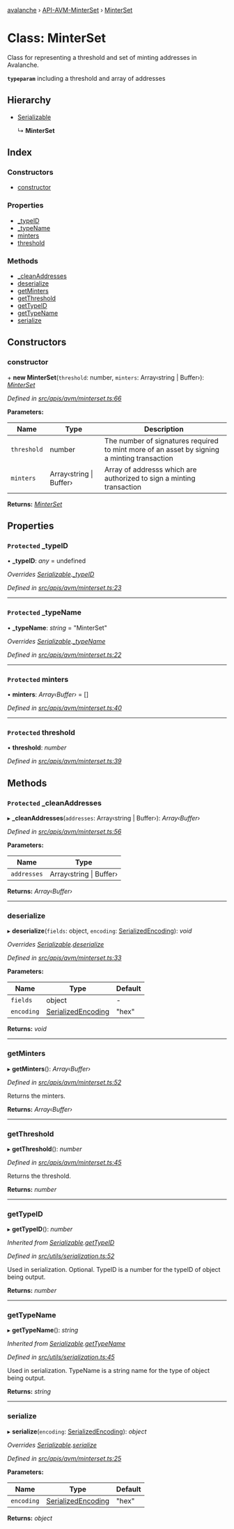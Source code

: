 [avalanche](../README.md) › [API-AVM-MinterSet](../modules/api_avm_minterset.md) › [MinterSet](api_avm_minterset.minterset.md)

# Class: MinterSet

Class for representing a threshold and set of minting addresses in Avalanche.

**`typeparam`** including a threshold and array of addresses

## Hierarchy

* [Serializable](utils_serialization.serializable.md)

  ↳ **MinterSet**

## Index

### Constructors

* [constructor](api_avm_minterset.minterset.md#constructor)

### Properties

* [_typeID](api_avm_minterset.minterset.md#protected-_typeid)
* [_typeName](api_avm_minterset.minterset.md#protected-_typename)
* [minters](api_avm_minterset.minterset.md#protected-minters)
* [threshold](api_avm_minterset.minterset.md#protected-threshold)

### Methods

* [_cleanAddresses](api_avm_minterset.minterset.md#protected-_cleanaddresses)
* [deserialize](api_avm_minterset.minterset.md#deserialize)
* [getMinters](api_avm_minterset.minterset.md#getminters)
* [getThreshold](api_avm_minterset.minterset.md#getthreshold)
* [getTypeID](api_avm_minterset.minterset.md#gettypeid)
* [getTypeName](api_avm_minterset.minterset.md#gettypename)
* [serialize](api_avm_minterset.minterset.md#serialize)

## Constructors

###  constructor

\+ **new MinterSet**(`threshold`: number, `minters`: Array‹string | Buffer›): *[MinterSet](api_avm_minterset.minterset.md)*

*Defined in [src/apis/avm/minterset.ts:66](https://github.com/ava-labs/avalanchejs/blob/2850ce5/src/apis/avm/minterset.ts#L66)*

**Parameters:**

Name | Type | Description |
------ | ------ | ------ |
`threshold` | number | The number of signatures required to mint more of an asset by signing a minting transaction |
`minters` | Array‹string &#124; Buffer› | Array of addresss which are authorized to sign a minting transaction  |

**Returns:** *[MinterSet](api_avm_minterset.minterset.md)*

## Properties

### `Protected` _typeID

• **_typeID**: *any* = undefined

*Overrides [Serializable](utils_serialization.serializable.md).[_typeID](utils_serialization.serializable.md#protected-_typeid)*

*Defined in [src/apis/avm/minterset.ts:23](https://github.com/ava-labs/avalanchejs/blob/2850ce5/src/apis/avm/minterset.ts#L23)*

___

### `Protected` _typeName

• **_typeName**: *string* = "MinterSet"

*Overrides [Serializable](utils_serialization.serializable.md).[_typeName](utils_serialization.serializable.md#protected-_typename)*

*Defined in [src/apis/avm/minterset.ts:22](https://github.com/ava-labs/avalanchejs/blob/2850ce5/src/apis/avm/minterset.ts#L22)*

___

### `Protected` minters

• **minters**: *Array‹Buffer›* = []

*Defined in [src/apis/avm/minterset.ts:40](https://github.com/ava-labs/avalanchejs/blob/2850ce5/src/apis/avm/minterset.ts#L40)*

___

### `Protected` threshold

• **threshold**: *number*

*Defined in [src/apis/avm/minterset.ts:39](https://github.com/ava-labs/avalanchejs/blob/2850ce5/src/apis/avm/minterset.ts#L39)*

## Methods

### `Protected` _cleanAddresses

▸ **_cleanAddresses**(`addresses`: Array‹string | Buffer›): *Array‹Buffer›*

*Defined in [src/apis/avm/minterset.ts:56](https://github.com/ava-labs/avalanchejs/blob/2850ce5/src/apis/avm/minterset.ts#L56)*

**Parameters:**

Name | Type |
------ | ------ |
`addresses` | Array‹string &#124; Buffer› |

**Returns:** *Array‹Buffer›*

___

###  deserialize

▸ **deserialize**(`fields`: object, `encoding`: [SerializedEncoding](../modules/utils_serialization.md#serializedencoding)): *void*

*Overrides [Serializable](utils_serialization.serializable.md).[deserialize](utils_serialization.serializable.md#deserialize)*

*Defined in [src/apis/avm/minterset.ts:33](https://github.com/ava-labs/avalanchejs/blob/2850ce5/src/apis/avm/minterset.ts#L33)*

**Parameters:**

Name | Type | Default |
------ | ------ | ------ |
`fields` | object | - |
`encoding` | [SerializedEncoding](../modules/utils_serialization.md#serializedencoding) | "hex" |

**Returns:** *void*

___

###  getMinters

▸ **getMinters**(): *Array‹Buffer›*

*Defined in [src/apis/avm/minterset.ts:52](https://github.com/ava-labs/avalanchejs/blob/2850ce5/src/apis/avm/minterset.ts#L52)*

Returns the minters.

**Returns:** *Array‹Buffer›*

___

###  getThreshold

▸ **getThreshold**(): *number*

*Defined in [src/apis/avm/minterset.ts:45](https://github.com/ava-labs/avalanchejs/blob/2850ce5/src/apis/avm/minterset.ts#L45)*

Returns the threshold.

**Returns:** *number*

___

###  getTypeID

▸ **getTypeID**(): *number*

*Inherited from [Serializable](utils_serialization.serializable.md).[getTypeID](utils_serialization.serializable.md#gettypeid)*

*Defined in [src/utils/serialization.ts:52](https://github.com/ava-labs/avalanchejs/blob/2850ce5/src/utils/serialization.ts#L52)*

Used in serialization. Optional. TypeID is a number for the typeID of object being output.

**Returns:** *number*

___

###  getTypeName

▸ **getTypeName**(): *string*

*Inherited from [Serializable](utils_serialization.serializable.md).[getTypeName](utils_serialization.serializable.md#gettypename)*

*Defined in [src/utils/serialization.ts:45](https://github.com/ava-labs/avalanchejs/blob/2850ce5/src/utils/serialization.ts#L45)*

Used in serialization. TypeName is a string name for the type of object being output.

**Returns:** *string*

___

###  serialize

▸ **serialize**(`encoding`: [SerializedEncoding](../modules/utils_serialization.md#serializedencoding)): *object*

*Overrides [Serializable](utils_serialization.serializable.md).[serialize](utils_serialization.serializable.md#serialize)*

*Defined in [src/apis/avm/minterset.ts:25](https://github.com/ava-labs/avalanchejs/blob/2850ce5/src/apis/avm/minterset.ts#L25)*

**Parameters:**

Name | Type | Default |
------ | ------ | ------ |
`encoding` | [SerializedEncoding](../modules/utils_serialization.md#serializedencoding) | "hex" |

**Returns:** *object*
